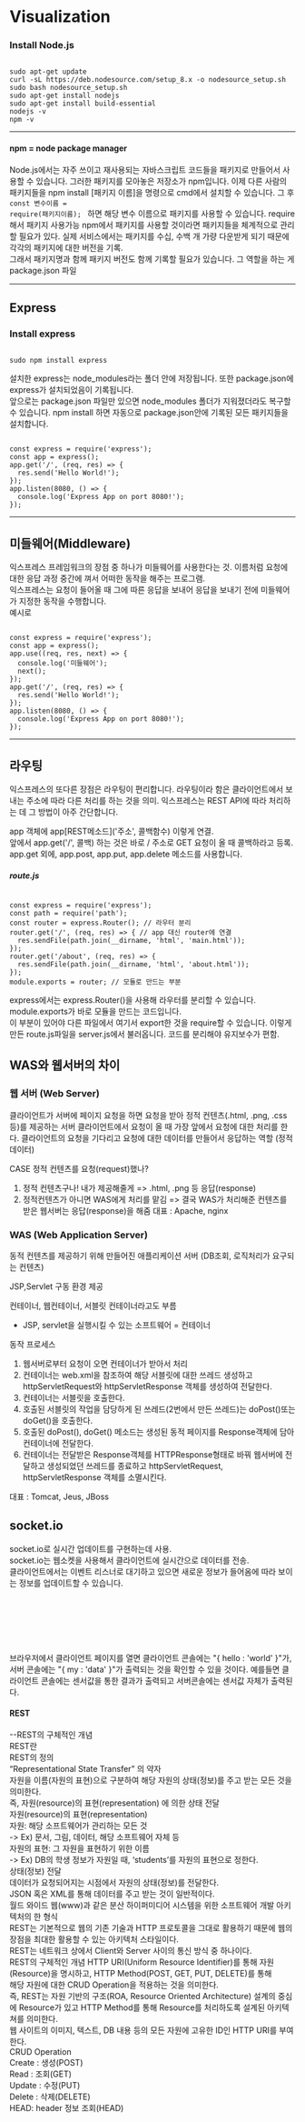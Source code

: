# Visualization

### Install Node.js

<pre><code>
sudo apt-get update
curl -sL https://deb.nodesource.com/setup_8.x -o nodesource_setup.sh
sudo bash nodesource_setup.sh
sudo apt-get install nodejs
sudo apt-get install build-essential
nodejs -v
npm -v
</code></pre>
<hr/>

#### npm =  node package manager

 Node.js에서는 자주 쓰이고 재사용되는 자바스크립트 코드들을 패키지로 만들어서 사용할 수 있습니다. 그러한 패키지를 모아놓은 저장소가 npm입니다.
 이제 다른 사람의 패키지들을 npm install [패키지 이름]을 명령으로 cmd에서 설치할 수 있습니다. 그 후
<code>
 const 변수이름 = require(패키지이름);
 </code>
 하면 해당 변수 이름으로 패키지를 사용할 수 있습니다. require 해서 패키지 사용가능
npm에서 패키지를 사용할 것이라면 패키지들을 체계적으로 관리할 필요가 있다.
실제 서비스에서는 패키지를 수십, 수백 개 가량 다운받게 되기 때문에 각각의 패키지에 대한 버전을 기록. </br> 그래서 패키지명과 함께 패키지 버전도 함께 기록할 필요가 있습니다. 그 역할을 하는 게 package.json 파일
 <hr/>

## Express

### Install express

<pre><code>
sudo npm install express
</code></pre>

설치한 express는 node_modules라는 폴더 안에 저장됩니다. 또한 package.json에 express가 설치되었음이 기록됩니다. </br>앞으로는 package.json 파일만 있으면 node_modules 폴더가 지워졌더라도 복구할 수 있습니다. npm install 하면 자동으로 package.json안에 기록된 모든 패키지들을 설치합니다.

<pre><code>
const express = require('express');
const app = express();
app.get('/', (req, res) => {
  res.send('Hello World!');
});
app.listen(8080, () => {
  console.log('Express App on port 8080!');
});
</code></pre>

<hr/>

## 미들웨어(Middleware)
익스프레스 프레임워크의 장점 중 하나가 미들웨어를 사용한다는 것. 이름처럼 요청에 대한 응답 과정 중간에 껴서 어떠한 동작을 해주는 프로그램.</br>
익스프레스는 요청이 들어올 때 그에 따른 응답을 보내어 응답을 보내기 전에 미들웨어가 지정한 동작을 수행합니다.</br>
예시로
<pre><code>
const express = require('express');
const app = express();
app.use((req, res, next) => {
  console.log('미들웨어');
  next();
});
app.get('/', (req, res) => {
  res.send('Hello World!');
});
app.listen(8080, () => {
  console.log('Express App on port 8080!');
});
</code></pre>
<hr/>

## 라우팅

익스프레스의 또다른 장점은 라우팅이 편리합니다. 라우팅이라 함은 클라이언트에서 보내는 주소에 따라 다른 처리를 하는 것을 의미. 익스프레스는 REST API에 따라 처리하는 데 그 방법이 아주 간단합니다.

app 객체에 app[REST메소드]('주소', 콜백함수) 이렇게 연결. </br>앞에서 app.get('/', 콜백) 하는 것은 바로 / 주소로 GET 요청이 올 때 콜백하라고 등록.</br> app.get 외에, app.post, app.put, app.delete 메소드를 사용합니다.

##### route.js

<pre><code>
const express = require('express');
const path = require('path');
const router = express.Router(); // 라우터 분리
router.get('/', (req, res) => { // app 대신 router에 연결
  res.sendFile(path.join(__dirname, 'html', 'main.html'));
});
router.get('/about', (req, res) => {
  res.sendFile(path.join(__dirname, 'html', 'about.html'));
});
module.exports = router; // 모듈로 만드는 부분
</code></pre>

express에서는 express.Router()을 사용해 라우터를 분리할 수 있습니다. module.exports가 바로 모듈을 만드는 코드입니다.</br> 이 부분이 있어야 다른 파일에서 여기서 export한 것을 require할 수 있습니다.
이렇게 만든 route.js파일을 server.js에서 불러옵니다. 코드를 분리해야 유지보수가 편함.
</hr>

## WAS와 웹서버의 차이

### 웹 서버 (Web Server)
클라이언트가 서버에 페이지 요청을 하면 요청을 받아 정적 컨텐츠(.html, .png, .css등)를 제공하는 서버
클라이언트에서 요청이 올 때 가장 앞에서 요청에 대한 처리를 한다.
클라이언트의 요청을 기다리고 요청에 대한 데이터를 만들어서 응답하는 역할 (정적 데이터)

CASE
정적 컨텐츠를 요청(request)했나?
1. 정적 컨텐츠구나! 내가 제공해줄게 => .html, .png 등 응답(response)
2. 정적컨텐츠가 아니면 WAS에게 처리를 맡김 => 결국 WAS가 처리해준 컨텐츠를 받은 웹서버는 응답(response)을 해줌
대표 : Apache, nginx

### WAS (Web Application Server)

동적 컨텐츠를 제공하기 위해 만들어진 애플리케이션 서버 (DB조회, 로직처리가 요구되는 컨텐츠)

JSP,Servlet 구동 환경 제공

컨테이너, 웹컨테이너, 서블릿 컨테이너라고도 부름

* JSP, servlet을 실행시킬 수 있는 소프트웨어 = 컨테이너

동작 프로세스
1. 웹서버로부터 요청이 오면 컨테이너가 받아서 처리</br>
2. 컨테이너는 web.xml을 참조하여 해당 서블릿에 대한 쓰레드 생성하고 httpServletRequest와 httpServletResponse 객체를 생성하여 전달한다.</br>
3. 컨테이너는 서블릿을 호출한다.</br>
4. 호출된 서블릿의 작업을 담당하게 된 쓰레드(2번에서 만든 쓰레드)는 doPost()또는 doGet()을 호출한다.</br>
5. 호출된 doPost(), doGet() 메소드는 생성된 동적 페이지를 Response객체에 담아 컨테이너에 전달한다.</br>
6. 컨테이너는 전달받은 Response객체를 HTTPResponse형태로 바꿔 웹서버에 전달하고 생성되었던 쓰레드를 종료하고 httpServletRequest, httpServletResponse 객체를 소멸시킨다.</br>

대표 : Tomcat, Jeus, JBoss

</hr>

## socket.io
socket.io로 실시간 업데이트를 구현하는데 사용. </br>socket.io는 웹소켓을 사용해서 클라이언트에 실시간으로 데이터를 전송.</br> 클라이언트에서는 이벤트 리스너로 대기하고 있으면 새로운 정보가 들어옴에 따라 보이는 정보를 업데이트할 수 있습니다.
<pre><code>
<script src="/socket.io/socket.io.js"></script>  
<script>  
// localhost로 연결한다.
var socket =  
  io.connect('http://localhost');

// 서버에서 news 이벤트가 일어날 때 데이터를 받는다.
socket.on('news',  
  function (data) {
    console.log(data);
  //서버에 my other event 이벤트를 보낸다.
    socket.emit('my other event',
      { my: 'data' });
});
</script>  
</code></pre>
브라우저에서 클라이언트 페이지를 열면 클라이언트 콘솔에는 "{ hello : 'world' }"가, 서버 콘솔에는 "{ my : 'data' }"가 출력되는 것을 확인할 수 있을 것이다.
예를들면 클라이언트 콘솔에는 센서값을 통한 결과가 출력되고 서버콘솔에는 센서값 자체가 출력된다.

</hr>


#### REST

--REST의 구체적인 개념</br>
REST란</br>
REST의 정의</br>
“Representational State Transfer” 의 약자</br>
자원을 이름(자원의 표현)으로 구분하여 해당 자원의 상태(정보)를 주고 받는 모든 것을 의미한다.</br>
즉, 자원(resource)의 표현(representation) 에 의한 상태 전달</br>
자원(resource)의 표현(representation)</br>
자원: 해당 소프트웨어가 관리하는 모든 것</br>
-> Ex) 문서, 그림, 데이터, 해당 소프트웨어 자체 등</br>
자원의 표현: 그 자원을 표현하기 위한 이름</br>
-> Ex) DB의 학생 정보가 자원일 때, ‘students’를 자원의 표현으로 정한다.</br>
상태(정보) 전달</br>
데이터가 요청되어지는 시점에서 자원의 상태(정보)를 전달한다.</br>
JSON 혹은 XML를 통해 데이터를 주고 받는 것이 일반적이다.</br>
월드 와이드 웹(www)과 같은 분산 하이퍼미디어 시스템을 위한 소프트웨어 개발 아키텍처의 한 형식</br>
REST는 기본적으로 웹의 기존 기술과 HTTP 프로토콜을 그대로 활용하기 때문에 웹의 장점을 최대한 활용할 수 있는 아키텍처 스타일이다.</br>
REST는 네트워크 상에서 Client와 Server 사이의 통신 방식 중 하나이다.</br>
REST의 구체적인 개념
HTTP URI(Uniform Resource Identifier)를 통해 자원(Resource)을 명시하고, HTTP Method(POST, GET, PUT, DELETE)를 통해</br> 해당 자원에 대한 CRUD Operation을 적용하는 것을 의미한다.</br>
즉, REST는 자원 기반의 구조(ROA, Resource Oriented Architecture) 설계의 중심에 Resource가 있고 HTTP Method를 통해 Resource를 처리하도록 설계된 아키텍쳐를 의미한다.</br>
웹 사이트의 이미지, 텍스트, DB 내용 등의 모든 자원에 고유한 ID인 HTTP URI를 부여한다.</br>
CRUD Operation</br>
Create : 생성(POST)</br>
Read : 조회(GET)</br>
Update : 수정(PUT)</br>
Delete : 삭제(DELETE)</br>
HEAD: header 정보 조회(HEAD)</br>
